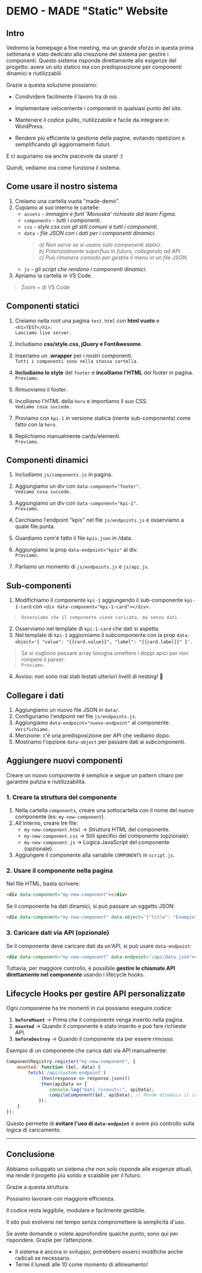 # DEMO - MADE "Static" Website

## Intro

Vedremo la homepage a fine meeting, ma un grande sforzo in questa prima settimana è stato dedicato alla creazione del sistema per gestire i componenti. Questo sistema risponde direttamente alle esigenze del progetto: avere un sito statico ma con predisposizione per componenti dinamici e riutilizzabili.

Grazie a questa soluzione possiamo:

- Condividere facilmente il lavoro tra di noi.

- Implementare velocemente i componenti in qualsiasi punto del sito.

- Mantenere il codice pulito, riutilizzabile e facile da integrare in WordPress.

- Rendere più efficiente la gestione delle pagine, evitando ripetizioni e semplificando gli aggiornamenti futuri.

E ci auguriamo sia anche piacevole da usare! :)

Quindi, vediamo ora come funziona il sistema.


## Come usare il nostro sistema

1. Creiamo una cartella vuota "made-demo".
2. Copiamo al suo interno le cartelle:  
    - `assets` - *immagini e font 'Monoska' richiesto dal team Figma*.
    - `components` - *tutti i componenti*.
    - `css` - *style.css con gli stili comuni a tutti i componenti*.
    - `data` - *file JSON con i dati per i componenti dinamici.*  
        > *a) Non serve se si usano solo componenti statici.*  
         *b) Potenzialmente superfluo in futuro, collegando ad API.*  
         *c) Può rimanere comodo per gestire il menu in un file JSON.*
    - `js` - *gli script che rendono i componenti dinamici*.
3. Apriamo la cartella in VS Code.
> Zoom + di VS Code


## Componenti statici

1. Creiamo nella root una pagina `test.html` con **html vuoto** e `<h1>TEST</h1>`.  
`Lanciamo live server.`

2. Includiamo **css/style.css, jQuery e FontAwesome**.
3. Inseriamo un **.wrapper** per i nostri componenti.  
`Tutti i componenti sono nella stessa cartella.`

4. **Includiamo lo style** del `footer` e **incolliamo l'HTML** del footer in pagina.  
`Proviamo.`

5. Rimuoviamo il footer.
6. Incolliamo l'*HTML* della `hero` e importiamo il suo CSS.  
`Vediamo cosa succede.`

7. Proviamo con `kpi-1` in versione statica (niente sub-components) come fatto con la `hero`.
8. Replichiamo manualmente cards/elementi.  
`Proviamo.`


## Componenti dinamici

1. Includiamo `js/components.js` in pagina.
2. Aggiungiamo un div con `data-component="footer"`.  
`Vediamo cosa succede.`

3. Aggiungiamo un div con `data-component="kpi-1"`.  
`Proviamo.`

4. Cerchiamo l'endpoint "kpis" nel file `js/endpoints.js` e osserviamo a quale file punta.
5. Guardiamo com'è fatto il file `kpis.json` in /data.
6. Aggiungiamo la prop `data-endpoint="kpis"` al div.  
`Proviamo.`
7. Parliamo un momento di `js/endpoints.js` e `js/api.js`.


## Sub-componenti

1. Modifichiamo il componente `kpi-1` aggiungendo il sub-componente `kpi-1-card` con `<div data-component="kpi-1-card"></div>`.  
> `Osserviamo che il componente viene caricato, ma senza dati.`

2. Osserviamo nel template di `kpi-1-card` che dati si aspetta.
3. Nel template di `kpi-1` aggiorniamo il subcomponente con la prop `data-object='{ "value": "{{card.value}}", "label": "{{card.label}}" }'`.  
> Se si vogliono passare array bisogna omettere i doppi apici per non rompere il parser.  
`Proviamo.`

4. Avviso: non sono mai stati testati ulteriori livelli di nesting! 🚀


## Collegare i dati

1. Aggiungiamo un nuovo file JSON in `data/`.
2. Configuriamo l'endpoint nel file `js/endpoints.js`.
3. Aggiungiamo `data-endpoint="nuovo-endpoint"` al componente.  
`Verifichiamo.`
4. Menzione: c'è una predisposizione per API che vediamo dopo.
5. Mostriamo l'opzione `data-object` per passare dati ai subcomponenti.

## Aggiungere nuovi componenti

Creare un nuovo componente è semplice e segue un pattern chiaro per garantire pulizia e riutilizzabilità.

### 1. Creare la struttura del componente
1. Nella cartella `components`, creare una sottocartella con il nome del nuovo componente (es: `my-new-component`).
2. All'interno, creare tre file:
   - `my-new-component.html` → Struttura HTML del componente.
   - `my-new-component.css` → Stili specifici del componente (opzionale).
   - `my-new-component.js` → Logica JavaScript del componente (opzionale).
3. Aggiungere il componente alla variabile `COMPONENTS` in `script.js`.

### 2. Usare il componente nella pagina
Nel file HTML, basta scrivere:
```html
<div data-component="my-new-component"></div>
```
Se il componente ha dati dinamici, si può passare un oggetto JSON:
```html
<div data-component="my-new-component" data-object='{"title": "Esempio", "description": "Questo è un test"}'></div>
```

### 3. Caricare dati via API (opzionale)
Se il componente deve caricare dati da un'API, si può usare `data-endpoint`:
```html
<div data-component="my-new-component" data-endpoint="/api/data.json"></div>
```
Tuttavia, per maggiore controllo, è possibile **gestire le chiamate API direttamente nel componente** usando i lifecycle hooks.

## Lifecycle Hooks per gestire API personalizzate
Ogni componente ha tre momenti in cui possiamo eseguire codice:
1. **`beforeMount`** → Prima che il componente venga inserito nella pagina.
2. **`mounted`** → Quando il componente è stato inserito e può fare richieste API.
3. **`beforeDestroy`** → Quando il componente sta per essere rimosso.

Esempio di un componente che carica dati via API manualmente:
```js
ComponentRegistry.register("my-new-component", {
    mounted: function ($el, data) {
        fetch('/api/custom-endpoint')
            .then(response => response.json())
            .then(apiData => {
                console.log("Dati ricevuti:", apiData);
                compileComponent($el, apiData); // Rende dinamico il componente
            });
    }
});
```
Questo permette di **evitare l'uso di `data-endpoint`** e avere più controllo sulla logica di caricamento.

---

## Conclusione

Abbiamo sviluppato un sistema che non solo risponde alle esigenze attuali, ma rende il progetto più solido e scalabile per il futuro.

Grazie a questa struttura:

Possiamo lavorare con maggiore efficienza.

Il codice resta leggibile, modulare e facilmente gestibile.

Il sito può evolversi nel tempo senza compromettere la semplicità d'uso.

Se avete domande o volete approfondire qualche punto, sono qui per rispondere. Grazie per l’attenzione.
- Il sistema è ancora in sviluppo, potrebbero esserci modifiche anche radicali se necessario.
- Terrei il lunedì alle 10 come momento di allineamento!

